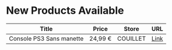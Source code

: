 # New Products Available

| Title | Price | Store | URL |
|---|---|---|---|
| Console PS3 Sans manette | 24,99 € | COUILLET | [Link](https://www.cashconverters.be/fr/consoles-sony/844539-console-ps3-sans-manette.html) |
